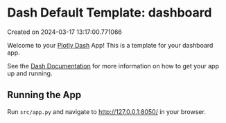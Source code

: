 # Dash Default Template: dashboard

Created on 2024-03-17 13:17:00.771066

Welcome to your [Plotly Dash](https://plotly.com/dash/) App! This is a template for your dashboard app.

See the [Dash Documentation](https://dash.plotly.com/introduction) for more information on how to get your app up and running.

## Running the App

Run `src/app.py` and navigate to http://127.0.0.1:8050/ in your browser.